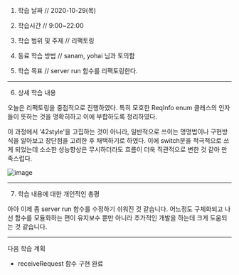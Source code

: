 1. 학습 날짜 // 2020-10-29(목)
2. 학습시간 // 9:00~22:00

3. 학습 범위 및 주제 // 리팩토링
4. 동료 학습 방법 // sanam, yohai 님과 토의함
5. 학습 목표 // server run 함수를 리팩토링한다.

---

6. 상세 학습 내용

오늘은 리팩토링을 중점적으로 진행하였다. 특히 모호한 ReqInfo enum 클래스의 인자들이 뜻하는 것을 명확히하고 이에 부합하도록 정리하였다.

이 과정에서 '42style'을 고집하는 것이 아니라, 일반적으로 쓰이는 명명법이나 구현방식을 알아보고 장단점을 고려한 후 채택하기로 하였다. 이에 switch문을 적극적으로 쓰게 되었는데 소소한 성능향상은 무시하더라도 흐름이 더욱 직관적으로 변한 것 같아 만족스럽다.

![image](https://user-images.githubusercontent.com/54612343/97805003-bf97c980-1c96-11eb-9ddf-8bef52a20d24.png)

---

7. 학습 내용에 대한 개인적인 총평

아아 이제 좀 server run 함수를 수정하기 쉬워진 것 같습니다. 어느정도 구체화되고 나선 함수를 모듈화하는 편이 유지보수 뿐만 아니라 추가적인 개발을 하는데 크게 도움되는 것 같습니다.

---

다음 학습 계획

- receiveRequest 함수 구현 완료

